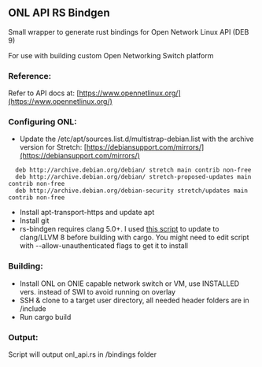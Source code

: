 ## ONL API RS Bindgen
Small wrapper to generate rust bindings for Open Network Linux API (DEB 9)

For use with building custom Open Networking Switch platform

### Reference:
Refer to API docs at: [https://www.opennetlinux.org/](https://www.opennetlinux.org/)
### Configuring ONL:
- Update the /etc/apt/sources.list.d/multistrap-debian.list with the archive version for Stretch:
   [https://debiansupport.com/mirrors/](https://debiansupport.com/mirrors/)
```
  deb http://archive.debian.org/debian/ stretch main contrib non-free
  deb http://archive.debian.org/debian/ stretch-proposed-updates main contrib non-free
  deb http://archive.debian.org/debian-security stretch/updates main contrib non-free
```
- Install apt-transport-https and update apt
- Install git
- rs-bindgen requires clang 5.0+. I used [this script](https://gist.github.com/parsa/0319c9198aca14e4bbea4e3b80cfd4f7) to update to clang/LLVM 8 before building with cargo. You might need to edit script with --allow-unauthenticated flags to get it to install
### Building:
- Install ONL on ONIE capable network switch or VM, use INSTALLED vers. instead of SWI to avoid running on overlay
- SSH & clone to a target user directory, all needed header folders are in /include 
- Run cargo build
### Output:
Script will output onl_api.rs in /bindings folder



